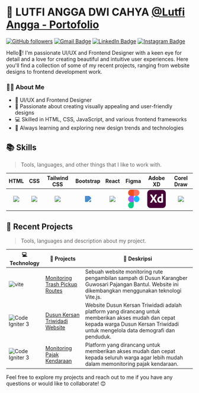 # 🌟 LUTFI ANGGA DWI CAHYA [@Lutfi Angga - Portofolio](https://lutfiangga.github.io/lutfiangga/)

[![GitHub followers](https://img.shields.io/github/followers/lutfiangga?label=Follow&style=social)](https://github.com/lutfiangga/?tab=follow)
[![Gmail Badge](https://img.shields.io/badge/-luthfieangga31@gmail.com-c14438?style=social&logo=Gmail&logoColor=red&link=mailto:luthfieangga31@gmail.com)](mailto:luthfieangga31@gmail.com)
[![LinkedIn Badge](https://img.shields.io/badge/-Lutfi%20Angga-blue?style=social&logo=Linkedin&logoColor=blue&link=https://www.linkedin.com/in/luthfiee-angga/)](https://www.linkedin.com/in/luthfiee-angga/)
[![Instagram Badge](https://img.shields.io/badge/-Lutfi%20Angga-red?style=social&logo=Instagram&logoColor=red&link=https://www.instagram.com/cahyadwii__/?tab=follow)](https://www.instagram.com/cahyadwii__/)

Hello👋! I'm passionate UI/UX and Frontend Designer with a keen eye for detail and a love for creating beautiful and intuitive user experiences. Here you'll find a collection of some of my recent projects, ranging from website designs to frontend development work.

### 👨‍💻 About Me
- 💼 UI/UX and Frontend Designer
- 🎨 Passionate about creating visually appealing and user-friendly designs
- 💻 Skilled in HTML, CSS, JavaScript, and various frontend frameworks
- 🌱 Always learning and exploring new design trends and technologies

## 📚 Skills

> Tools, languages, and other things that I like to work with.

| HTML | CSS | Tailwind CSS | Bootstrap | React | Figma | Adobe XD | Corel Draw |
| :-: | :-: | :-: | :-: | :-: | :-: | :-: | :-: |
| <img src="https://upload.wikimedia.org/wikipedia/commons/thumb/3/38/HTML5_Badge.svg/2048px-HTML5_Badge.svg.png" height="50"> | <img src="https://upload.wikimedia.org/wikipedia/commons/thumb/6/62/CSS3_logo.svg/1024px-CSS3_logo.svg.png" height="50"> | <img src="https://upload.wikimedia.org/wikipedia/commons/thumb/d/d5/Tailwind_CSS_Logo.svg/2560px-Tailwind_CSS_Logo.svg.png" height="50"> | <img src="https://upload.wikimedia.org/wikipedia/commons/b/b2/Bootstrap_logo.svg" height="50" style="filter: invert(35%) sepia(91%) saturate(2287%) hue-rotate(186deg) brightness(85%) contrast(90%);"> | <img src="https://upload.wikimedia.org/wikipedia/commons/thumb/a/a7/React-icon.svg/2300px-React-icon.svg.png" height="50"> | <img src="https://raw.githubusercontent.com/devicons/devicon/master/icons/figma/figma-original.svg" height="50"> | <img src="https://raw.githubusercontent.com/devicons/devicon/master/icons/xd/xd-plain.svg" height="50"> | <img src="https://upload.wikimedia.org/wikipedia/commons/9/97/LOGO-CORELDRAW-GRAPHICS-SUITE.svg" height="50"> |

## 🎯 Recent Projects

> Tools, languages and description about my project.

| 💻 **Technology** | 🚀 **Projects** | 🌱 **Deskripsi** |
| - | - | - |
| ![vite](https://img.shields.io/static/v1?label=&message=Vite&color=fff&logo=vite&logoColor=yellow) | [Monitoring Trash Pickup Routes](https://runyam.vercel.app/) | Sebuah website monitoring rute pengambilan sampah di Dusun Karangber Guwosari Pajangan Bantul. Website ini dikembangkan menggunakan teknologi Vite.js. |
| ![Code Igniter 3](https://img.shields.io/static/v1?label=&message=Code%20Igniter%203&color=fff&logo=codeIgniter&logoColor=red) | [Dusun Kersan Triwidadi Website](https://kersantriwidadi.com/) | Website Dusun Kersan Triwidadi adalah platform yang dirancang untuk memberikan akses mudah dan cepat kepada warga Dusun Kersan Triwidadi untuk mengelola data demografi dan penduduk. |
| ![Code Igniter 3](https://img.shields.io/static/v1?label=&message=Code%20Igniter%203&color=fff&logo=codeIgniter&logoColor=red) | [Monitoring Pajak Kendaraan](https://projectereliye.uaa.great-site.net/) | Platform yang dirancang untuk memberikan akses mudah dan cepat kepada seluruh warga agar lebih mudah dalam memonitoring pajak kendaraan. |

Feel free to explore my projects and reach out to me if you have any questions or would like to collaborate! 😊